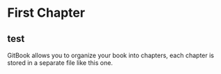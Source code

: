 # First Chapter

## test

GitBook allows you to organize your book into chapters, each chapter is stored in a separate file like this one.
